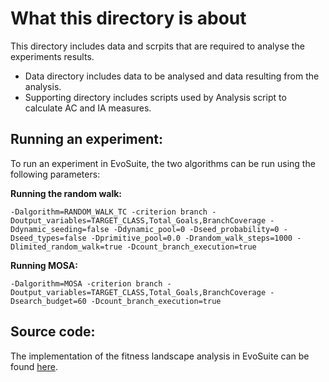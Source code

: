 

# What this directory is about
This directory includes data and scrpits that are required to analyse the experiments results. 

 - Data directory includes data to be analysed and data resulting from the analysis. 
 - Supporting directory includes scripts used by Analysis script to calculate AC and IA measures. 



## Running an experiment:

To run an experiment in EvoSuite, the two algorithms can be run using the following parameters:

**Running the random walk:**

    -Dalgorithm=RANDOM_WALK_TC -criterion branch -Doutput_variables=TARGET_CLASS,Total_Goals,BranchCoverage -Ddynamic_seeding=false -Ddynamic_pool=0 -Dseed_probability=0 -Dseed_types=false -Dprimitive_pool=0.0 -Drandom_walk_steps=1000 -Dlimited_random_walk=true -Dcount_branch_execution=true

**Running MOSA:**

    -Dalgorithm=MOSA -criterion branch -Doutput_variables=TARGET_CLASS,Total_Goals,BranchCoverage -Dsearch_budget=60 -Dcount_branch_execution=true



## Source code:

The implementation of the fitness landscape analysis in EvoSuite can be found [here](https://github.com/nasser-albunian/EvoSuite-FLA.git).

